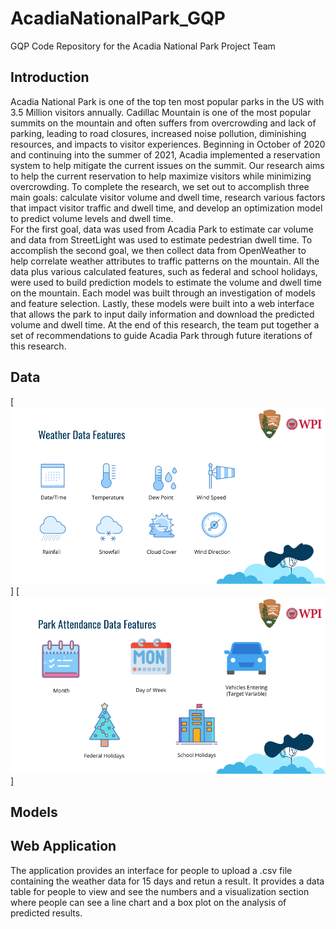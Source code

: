 # AcadiaNationalPark_GQP
GQP Code Repository for the Acadia National Park Project Team

## Introduction
Acadia National Park is one of the top ten most popular parks in the US with 3.5 Million visitors annually. Cadillac Mountain is one of the most popular summits on the mountain and often suffers from overcrowding and lack of parking, leading to road closures, increased noise pollution, diminishing resources, and impacts to visitor experiences. Beginning in October of 2020 and continuing into the summer of 2021, Acadia implemented a reservation system to help mitigate the current issues on the summit. Our research aims to help the current reservation to help maximize visitors while minimizing overcrowding. To complete the research, we set out to accomplish three main goals: calculate visitor volume and dwell time, research various factors that impact visitor traffic and dwell time, and develop an optimization model to predict volume levels and dwell time.    
For the first goal, data was used from Acadia Park to estimate car volume and data from StreetLight was used to estimate pedestrian dwell time. To accomplish the second goal, we then collect data from OpenWeather to help correlate weather attributes to traffic patterns on the mountain. All the data plus various calculated features, such as federal and school holidays, were used to build prediction models to estimate the volume and dwell time on the mountain. Each model was built through an investigation of models and feature selection. Lastly, these models were built into a web interface that allows the park to input daily information and download the predicted volume and dwell time. At the end of this research, the team put together a set of recommendations to guide Acadia Park through future iterations of this research. 


## Data
[![image](https://raw.githubusercontent.com/sitanshu1000/AcadiaNationalPark_GQP/main/Images/weather.png)]
[![image](https://raw.githubusercontent.com/sitanshu1000/AcadiaNationalPark_GQP/main/Images/park%20data.png)]

## Models


## Web Application
The application provides an interface for people to upload a .csv file containing the weather data for 15 days and retun a result. It provides a data table for people to view and see the numbers and a visualization section where people can see a line chart and a box plot on the analysis of predicted results.
